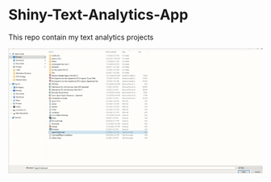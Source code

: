 # Shiny-Text-Analytics-App
This repo contain my text analytics projects

![](https://github.com/skappal7/Shiny-Text-Analytics-App/blob/main/Text%20Analytics.gif)
